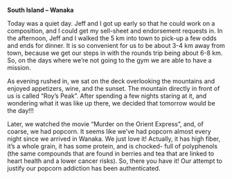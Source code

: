 **South Island – Wanaka**

Today was a quiet day. Jeff and I got up early so that he could work on a
composition, and I could get my sell-sheet and endorsement requests in.
In the afternoon, Jeff and I walked the 5 km into town to pick-up a few odds and
ends for dinner. It is so convenient for us to be about 3-4 km away from town,
because we get our steps in with the rounds trip being about 6-8 km. So, on the days
where we’re not going to the gym we are able to have a mission.

As evening rushed in, we sat on the deck overlooking the mountains and enjoyed
appetizers, wine, and the sunset. The mountain directly in front of us is called “Roy’s
Peak”. After spending a few nights staring at it, and wondering what it was like up
there, we decided that tomorrow would be the day!!!

Later, we watched the movie “Murder on the Orient Express”, and, of coarse, we had
popcorn. It seems like we’ve had popcorn almost every night since we arrived in
Wanaka. We just love it! Actually, it has high fiber, it’s a whole grain, it has some
protein, and is chocked- full of polyphenols (the same compounds that are found in
berries and tea that are linked to heart health and a lower cancer risks). So, there
you have it! Our attempt to justify our popcorn addiction has been authenticated.